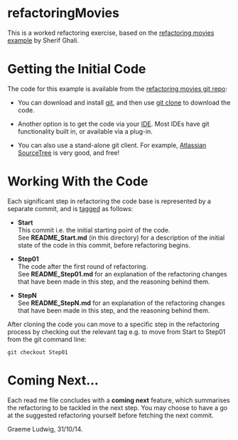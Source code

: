 refactoringMovies
=================

This is a worked refactoring exercise, based on the [refactoring movies example](http://www.slideshare.net/liufabin66688/refactoring-example) by Sherif Ghali.

# Getting the Initial Code #

The code for this example is available from the [refactoring movies git repo](https://github.com/ludwiggj/refactoringMovies.git):

* You can download and install [git](http://git-scm.com/downloads), and then use [git clone](https://www.atlassian.com/git/tutorials/setting-up-a-repository/git-clone) to download the code.

* Another option is to get the code via your [IDE](http://en.wikipedia.org/wiki/Integrated_development_environment). Most IDEs have git functionality built in, or available via a plug-in.

* You can also use a stand-alone git client. For example, [Atlassian SourceTree](https://www.atlassian.com/software/sourcetree/overview) is very good, and free!

# Working With the Code #

Each significant step in refactoring the code base is represented by a separate commit, and is [tagged](http://git-scm.com/book/en/v2/Git-Basics-Tagging) as follows:

* **Start**  
This commit i.e. the initial starting point of the code.  
See **README_Start.md** (in this directory) for a description of the initial state of the code in this commit, before refactoring begins.
 
* **Step01**  
The code after the first round of refactoring.  
See **README_Step01.md** for an explanation of the refactoring changes that have been made in this step, and the reasoning behind them.

* **StepN**  
See **README_StepN.md** for an explanation of the refactoring changes that have been made in this step, and the reasoning behind them.

After cloning the code you can move to a specific step in the refactoring process by checking out the relevant tag e.g. to move from Start to Step01 from the git command line:

    git checkout Step01

Coming Next...
============== 

Each read me file concludes with a **coming next** feature, which summarises the refactoring to be tackled in the next step. You may choose to have a go at the suggested refactoring yourself before fetching the next commit.

Graeme Ludwig, 31/10/14.